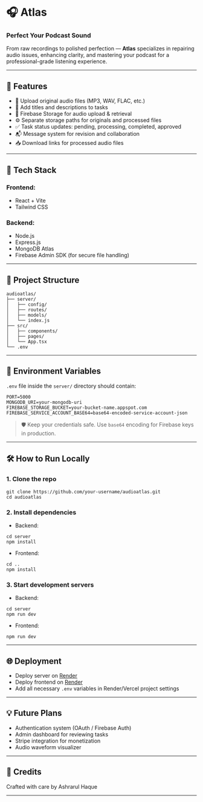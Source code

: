 # 🎧 Atlas

### Perfect Your Podcast Sound

From raw recordings to polished perfection — **Atlas** specializes in repairing audio issues, enhancing clarity, and mastering your podcast for a professional-grade listening experience.

---

## 🚀 Features

* 🎵 Upload original audio files (MP3, WAV, FLAC, etc.)
* 📜 Add titles and descriptions to tasks
* 📂 Firebase Storage for audio upload & retrieval
* ⚙️ Separate storage paths for originals and processed files
* ✅ Task status updates: pending, processing, completed, approved
* 📬 Message system for revision and collaboration
* 📥 Download links for processed audio files

---

## 🧰 Tech Stack

### Frontend:

* React + Vite
* Tailwind CSS

### Backend:

* Node.js
* Express.js
* MongoDB Atlas
* Firebase Admin SDK (for secure file handling)

---

## 📁 Project Structure

```
audioatlas/
├── server/
│   ├── config/
│   ├── routes/
│   ├── models/
│   └── index.js
├── src/
│   ├── components/
│   ├── pages/
│   └── App.tsx
└── .env
```

---

## 🔧 Environment Variables

`.env` file inside the `server/` directory should contain:

```
PORT=5000
MONGODB_URI=your-mongodb-uri
FIREBASE_STORAGE_BUCKET=your-bucket-name.appspot.com
FIREBASE_SERVICE_ACCOUNT_BASE64=base64-encoded-service-account-json
```

> 🛡️ Keep your credentials safe. Use `base64` encoding for Firebase keys in production.

---

## 🛠️ How to Run Locally

### 1. Clone the repo

```
git clone https://github.com/your-username/audioatlas.git
cd audioatlas
```

### 2. Install dependencies

* Backend:

```
cd server
npm install
```

* Frontend:

```
cd ..
npm install
```

### 3. Start development servers

* Backend:

```
cd server
npm run dev
```

* Frontend:

```
npm run dev
```

---

## 🌐 Deployment

* Deploy server on [Render](https://render.com)
* Deploy frontend on [Render](https://render.com)
* Add all necessary `.env` variables in Render/Vercel project settings

---

## 💡 Future Plans

* Authentication system (OAuth / Firebase Auth)
* Admin dashboard for reviewing tasks
* Stripe integration for monetization
* Audio waveform visualizer

---

## 🙌 Credits

Crafted with care by Ashrarul Haque

---
